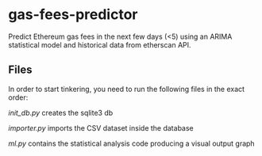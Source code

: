 # gas-fees-predictor
Predict Ethereum gas fees in the next few days (<5) using an ARIMA statistical model and historical data from etherscan API.

## Files
In order to start tinkering, you need to run the following files in the exact order:

*init_db.py*
creates the sqlite3 db

*importer.py*
imports the CSV dataset inside the database

*ml.py*
contains the statistical analysis code producing a visual output graph
